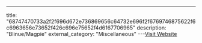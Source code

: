 ---
title: "68747470733a2f2f696d672e736869656c64732e696f2f6769746875622f6c6963656e73652f426c696e75652f4d6167706965"
description: "Blinue/Magpie"
external_category: "Miscellaneous"
---[Visit Website](https://camo.githubusercontent.com/3a012d169afed057b618bcdc58f1b2e567476302d8bc0b63cefa9aa6f96203df/68747470733a2f2f696d672e736869656c64732e696f2f6769746875622f6c6963656e73652f426c696e75652f4d6167706965)

